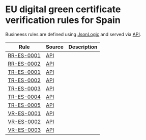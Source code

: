 # EU digital green certificate verification rules for Spain

Busineess rules are defined using [JsonLogic](https://jsonlogic.com) and served via [API](https://dgca-businessrule-service.ezdrav.si/rules/ES).

| Rule | Source | Description |
| ---- | ------ | ----------- |
| [RR-ES-0001](RR-ES-0001.json) | [API](https://dgca-businessrule-service.ezdrav.si/rules/ES/2b7a5813fc9eae2d67c4e1a43560067e7d6d43a62e18e0d59fd9f1e40d0d6898) |  |
| [RR-ES-0002](RR-ES-0002.json) | [API](https://dgca-businessrule-service.ezdrav.si/rules/ES/391a065fc11b7d643eeb19a40bf5ea0b1a855c12c591d4a93c2601bdbf94bb7e) |  |
| [TR-ES-0001](TR-ES-0001.json) | [API](https://dgca-businessrule-service.ezdrav.si/rules/ES/ff736e829cfac51f6ad3d4abe54590f21feb3e611b00d13a0f5e7c2e46d525d6) |  |
| [TR-ES-0002](TR-ES-0002.json) | [API](https://dgca-businessrule-service.ezdrav.si/rules/ES/91fca7c5150a95fe22488b004e5ad452d2db5dfb18964f52e9e14be6842b5240) |  |
| [TR-ES-0003](TR-ES-0003.json) | [API](https://dgca-businessrule-service.ezdrav.si/rules/ES/94c153cac233ee98c84b76e9595eb3f9015c4ce1b973ba407dad69ac85ef6e39) |  |
| [TR-ES-0004](TR-ES-0004.json) | [API](https://dgca-businessrule-service.ezdrav.si/rules/ES/20957ea869fc7f298ff9a53ff31b56793d9f1179a2664ff3ee344ee1be16557f) |  |
| [TR-ES-0005](TR-ES-0005.json) | [API](https://dgca-businessrule-service.ezdrav.si/rules/ES/5e3b1940e4ad295729e36ddb9b3a248c543f7acd4aeb1db1916ef68e9f6c3917) |  |
| [VR-ES-0001](VR-ES-0001.json) | [API](https://dgca-businessrule-service.ezdrav.si/rules/ES/9a5301ffaf50f0c5e111985803a83f3b76b0a94f95a8aaac680eeb994ee8f1f5) |  |
| [VR-ES-0002](VR-ES-0002.json) | [API](https://dgca-businessrule-service.ezdrav.si/rules/ES/205c8c8bda012de45f7a2767b1ec05aa3e366b443479338d96d077cb2e63333b) |  |
| [VR-ES-0003](VR-ES-0003.json) | [API](https://dgca-businessrule-service.ezdrav.si/rules/ES/655b3fa990ab03506abcebb11c003c68ce13b81106978c0cb4fbba8a99545953) |  |
